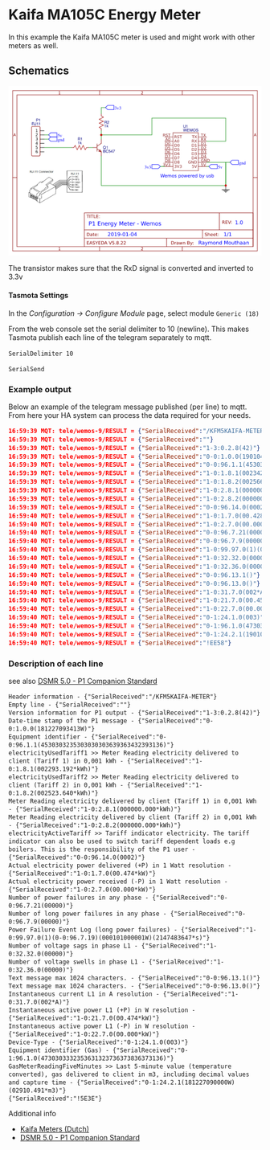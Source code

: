 # Kaifa MA105C Energy Meter
In this example the Kaifa MA105C meter is used and might work with other meters as well.

## Schematics
<img src="https://github.com/arendst/arendst.github.io/blob/master/media/wemos/wemos_kaifa_energy_meter_scematic.png?raw=true" width="600">

The transistor makes sure that the RxD signal is converted and inverted to 3.3v 

#### Tasmota Settings
In the _Configuration -> Configure Module_ page, select module `Generic (18)`

From the web console set the serial delimiter to 10 (newline). This makes Tasmota publish each line of the telegram separately to mqtt. 

`SerialDelimiter 10`

`SerialSend`

### Example output
Below an example of the telegram message published (per line) to mqtt. From here your HA system can process the data required for your needs.

```json
16:59:39 MQT: tele/wemos-9/RESULT = {"SerialReceived":"/KFM5KAIFA-METER"}
16:59:39 MQT: tele/wemos-9/RESULT = {"SerialReceived":""}
16:59:39 MQT: tele/wemos-9/RESULT = {"SerialReceived":"1-3:0.2.8(42)"}
16:59:39 MQT: tele/wemos-9/RESULT = {"SerialReceived":"0-0:1.0.0(190104170020W)"}
16:59:39 MQT: tele/wemos-9/RESULT = {"SerialReceived":"0-0:96.1.1(4530303235303030303639363432393136)"}
16:59:39 MQT: tele/wemos-9/RESULT = {"SerialReceived":"1-0:1.8.1(002342.060*kWh)"}
16:59:39 MQT: tele/wemos-9/RESULT = {"SerialReceived":"1-0:1.8.2(002566.728*kWh)"}
16:59:39 MQT: tele/wemos-9/RESULT = {"SerialReceived":"1-0:2.8.1(000000.000*kWh)"}
16:59:39 MQT: tele/wemos-9/RESULT = {"SerialReceived":"1-0:2.8.2(000000.000*kWh)"}
16:59:39 MQT: tele/wemos-9/RESULT = {"SerialReceived":"0-0:96.14.0(0002)"}
16:59:40 MQT: tele/wemos-9/RESULT = {"SerialReceived":"1-0:1.7.0(00.428*kW)"}
16:59:40 MQT: tele/wemos-9/RESULT = {"SerialReceived":"1-0:2.7.0(00.000*kW)"}
16:59:40 MQT: tele/wemos-9/RESULT = {"SerialReceived":"0-0:96.7.21(00000)"}
16:59:40 MQT: tele/wemos-9/RESULT = {"SerialReceived":"0-0:96.7.9(00000)"}
16:59:40 MQT: tele/wemos-9/RESULT = {"SerialReceived":"1-0:99.97.0(1)(0-0:96.7.19)(000101000001W)(2147483647*s)"}
16:59:40 MQT: tele/wemos-9/RESULT = {"SerialReceived":"1-0:32.32.0(00000)"}
16:59:40 MQT: tele/wemos-9/RESULT = {"SerialReceived":"1-0:32.36.0(00000)"}
16:59:40 MQT: tele/wemos-9/RESULT = {"SerialReceived":"0-0:96.13.1()"}
16:59:40 MQT: tele/wemos-9/RESULT = {"SerialReceived":"0-0:96.13.0()"}
16:59:40 MQT: tele/wemos-9/RESULT = {"SerialReceived":"1-0:31.7.0(002*A)"}
16:59:40 MQT: tele/wemos-9/RESULT = {"SerialReceived":"1-0:21.7.0(00.453*kW)"}
16:59:40 MQT: tele/wemos-9/RESULT = {"SerialReceived":"1-0:22.7.0(00.000*kW)"}
16:59:40 MQT: tele/wemos-9/RESULT = {"SerialReceived":"0-1:24.1.0(003)"}
16:59:40 MQT: tele/wemos-9/RESULT = {"SerialReceived":"0-1:96.1.0(4730303332353631323736373836373136)"}
16:59:40 MQT: tele/wemos-9/RESULT = {"SerialReceived":"0-1:24.2.1(190104160000W)(02949.209*m3)"}
16:59:40 MQT: tele/wemos-9/RESULT = {"SerialReceived":"!EE58"}
```

### Description of each line 
see also [DSMR 5.0 - P1 Companion Standard](https://www.netbeheernederland.nl/_upload/Files/Slimme_meter_15_a727fce1f1.pdf)

``` 
Header information - {"SerialReceived":"/KFM5KAIFA-METER"}
Empty line - {"SerialReceived":""}
Version information for P1 output - {"SerialReceived":"1-3:0.2.8(42)"}
Date-time stamp of the P1 message - {"SerialReceived":"0-0:1.0.0(181227093413W)"}
Equipment identifier - {"SerialReceived":"0-0:96.1.1(4530303235303030303639363432393136)"}
electricityUsedTariff1 >> Meter Reading electricity delivered to client (Tariff 1) in 0,001 kWh - {"SerialReceived":"1-0:1.8.1(002293.192*kWh)"}
electricityUsedTariff2 >> Meter Reading electricity delivered to client (Tariff 2) in 0,001 kWh - {"SerialReceived":"1-0:1.8.2(002523.640*kWh)"}
Meter Reading electricity delivered by client (Tariff 1) in 0,001 kWh - {"SerialReceived":"1-0:2.8.1(000000.000*kWh)"}
Meter Reading electricity delivered by client (Tariff 2) in 0,001 kWh - {"SerialReceived":"1-0:2.8.2(000000.000*kWh)"}
electricityActiveTariff >> Tariff indicator electricity. The tariff indicator can also be used to switch tariff dependent loads e.g boilers. This is the responsibility of the P1 user - {"SerialReceived":"0-0:96.14.0(0002)"}
Actual electricity power delivered (+P) in 1 Watt resolution - {"SerialReceived":"1-0:1.7.0(00.474*kW)"}
Actual electricity power received (-P) in 1 Watt resolution - {"SerialReceived":"1-0:2.7.0(00.000*kW)"}
Number of power failures in any phase - {"SerialReceived":"0-0:96.7.21(00000)"}
Number of long power failures in any phase - {"SerialReceived":"0-0:96.7.9(00000)"}
Power Failure Event Log (long power failures) - {"SerialReceived":"1-0:99.97.0(1)(0-0:96.7.19)(000101000001W)(2147483647*s)"}
Number of voltage sags in phase L1 - {"SerialReceived":"1-0:32.32.0(00000)"}
Number of voltage swells in phase L1 - {"SerialReceived":"1-0:32.36.0(00000)"}
Text message max 1024 characters. - {"SerialReceived":"0-0:96.13.1()"}
Text message max 1024 characters. - {"SerialReceived":"0-0:96.13.0()"}
Instantaneous current L1 in A resolution - {"SerialReceived":"1-0:31.7.0(002*A)"}
Instantaneous active power L1 (+P) in W resolution - {"SerialReceived":"1-0:21.7.0(00.474*kW)"}
Instantaneous active power L1 (-P) in W resolution - {"SerialReceived":"1-0:22.7.0(00.000*kW)"}
Device-Type - {"SerialReceived":"0-1:24.1.0(003)"}
Equipment identifier (Gas) - {"SerialReceived":"0-1:96.1.0(4730303332353631323736373836373136)"}
GasMeterReadingFiveMinutes >> Last 5-minute value (temperature converted), gas delivered to client in m3, including decimal values and capture time - {"SerialReceived":"0-1:24.2.1(181227090000W)(02910.491*m3)"}
{"SerialReceived":"!5E3E"}
```

Additional info
* [Kaifa Meters (Dutch)](https://www.liander.nl/sites/default/files/Meters-Handleidingen-elektriciteit-Kaifa-uitgebreid.pdf)
* [DSMR 5.0 - P1 Companion Standard](https://www.netbeheernederland.nl/_upload/Files/Slimme_meter_15_a727fce1f1.pdf)
